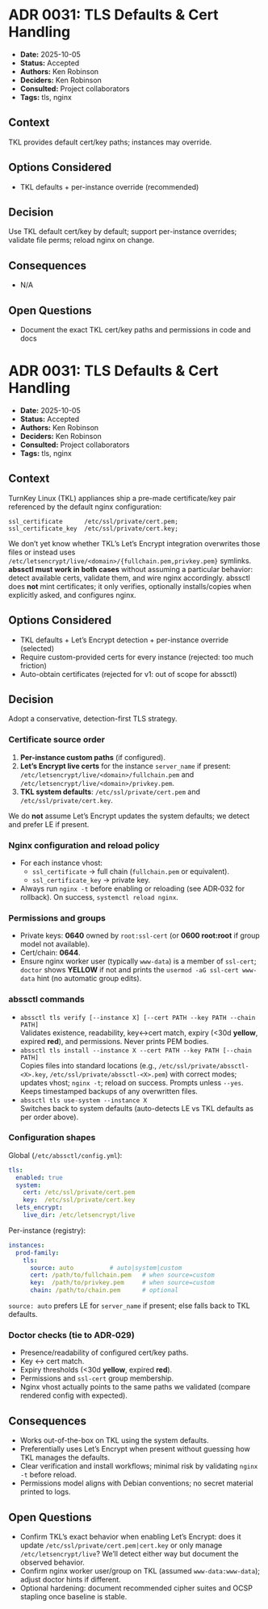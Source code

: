 # ADR 0031: TLS Defaults & Cert Handling

- **Date:** 2025-10-05
- **Status:** Accepted
- **Authors:** Ken Robinson
- **Deciders:** Ken Robinson
- **Consulted:** Project collaborators
- **Tags:** tls, nginx

## Context
TKL provides default cert/key paths; instances may override.

## Options Considered
- TKL defaults + per-instance override (recommended)

## Decision
Use TKL default cert/key by default; support per-instance overrides; validate file perms; reload nginx on change.

## Consequences
- N/A

## Open Questions
- Document the exact TKL cert/key paths and permissions in code and docs

# ADR 0031: TLS Defaults & Cert Handling

- **Date:** 2025-10-05
- **Status:** Accepted
- **Authors:** Ken Robinson
- **Deciders:** Ken Robinson
- **Consulted:** Project collaborators
- **Tags:** tls, nginx

## Context
TurnKey Linux (TKL) appliances ship a pre-made certificate/key pair referenced by the default nginx configuration:

```
ssl_certificate      /etc/ssl/private/cert.pem;
ssl_certificate_key  /etc/ssl/private/cert.key;
```

We don’t yet know whether TKL’s Let’s Encrypt integration overwrites those files or instead uses `/etc/letsencrypt/live/<domain>/{fullchain.pem,privkey.pem}` symlinks. **abssctl must work in both cases** without assuming a particular behavior: detect available certs, validate them, and wire nginx accordingly. abssctl does **not** mint certificates; it only verifies, optionally installs/copies when explicitly asked, and configures nginx.

## Options Considered
- TKL defaults + Let’s Encrypt detection + per-instance override (selected)
- Require custom-provided certs for every instance (rejected: too much friction)
- Auto-obtain certificates (rejected for v1: out of scope for abssctl)

## Decision
Adopt a conservative, detection-first TLS strategy.

### Certificate source order
1. **Per-instance custom paths** (if configured).
2. **Let’s Encrypt live certs** for the instance `server_name` if present:
   `/etc/letsencrypt/live/<domain>/fullchain.pem` and `/etc/letsencrypt/live/<domain>/privkey.pem`.
3. **TKL system defaults**:
   `/etc/ssl/private/cert.pem` and `/etc/ssl/private/cert.key`.

We do **not** assume Let’s Encrypt updates the system defaults; we detect and prefer LE if present.

### Nginx configuration and reload policy
- For each instance vhost:
  - `ssl_certificate` → full chain (`fullchain.pem` or equivalent).
  - `ssl_certificate_key` → private key.
- Always run `nginx -t` before enabling or reloading (see ADR‑032 for rollback). On success, `systemctl reload nginx`.

### Permissions and groups
- Private keys: **0640** owned by `root:ssl-cert` (or **0600 root:root** if group model not available).
- Cert/chain: **0644**.
- Ensure nginx worker user (typically `www-data`) is a member of `ssl-cert`; `doctor` shows **YELLOW** if not and prints the `usermod -aG ssl-cert www-data` hint (no automatic group edits).

### abssctl commands
- `abssctl tls verify [--instance X] [--cert PATH --key PATH --chain PATH]`  
  Validates existence, readability, key↔cert match, expiry (<30d **yellow**, expired **red**), and permissions. Never prints PEM bodies.
- `abssctl tls install --instance X --cert PATH --key PATH [--chain PATH]`  
  Copies files into standard locations (e.g., `/etc/ssl/private/abssctl-<X>.key`, `/etc/ssl/private/abssctl-<X>.pem`) with correct modes; updates vhost; `nginx -t`; reload on success. Prompts unless `--yes`. Keeps timestamped backups of any overwritten files.
- `abssctl tls use-system --instance X`  
  Switches back to system defaults (auto-detects LE vs TKL defaults as per order above).

### Configuration shapes
Global (`/etc/abssctl/config.yml`):
```yaml
tls:
  enabled: true
  system:
    cert: /etc/ssl/private/cert.pem
    key:  /etc/ssl/private/cert.key
  lets_encrypt:
    live_dir: /etc/letsencrypt/live
```
Per-instance (registry):
```yaml
instances:
  prod-family:
    tls:
      source: auto          # auto|system|custom
      cert: /path/to/fullchain.pem   # when source=custom
      key:  /path/to/privkey.pem     # when source=custom
      chain: /path/to/chain.pem      # optional
```
`source: auto` prefers LE for `server_name` if present; else falls back to TKL defaults.

### Doctor checks (tie to ADR‑029)
- Presence/readability of configured cert/key paths.
- Key ↔ cert match.
- Expiry thresholds (<30d **yellow**, expired **red**).
- Permissions and `ssl-cert` group membership.
- Nginx vhost actually points to the same paths we validated (compare rendered config with expected).

## Consequences
- Works out-of-the-box on TKL using the system defaults.
- Preferentially uses Let’s Encrypt when present without guessing how TKL manages the defaults.
- Clear verification and install workflows; minimal risk by validating `nginx -t` before reload.
- Permissions model aligns with Debian conventions; no secret material printed to logs.

## Open Questions
- Confirm TKL’s exact behavior when enabling Let’s Encrypt: does it update `/etc/ssl/private/cert.pem|cert.key` or only manage `/etc/letsencrypt/live`? We’ll detect either way but document the observed behavior.
- Confirm nginx worker user/group on TKL (assumed `www-data:www-data`); adjust doctor hints if different.
- Optional hardening: document recommended cipher suites and OCSP stapling once baseline is stable.